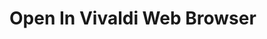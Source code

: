 [ThirdPartyAppHomePage]: https://vivaldi.com/
<!-- Logo source = TODO -->
[VersionNumberBadgeURL]: https://vsmarketplacebadge.apphb.com/version/GregTrevellick.OpeninVivaldi.svg
[VSMarketplaceUrl]: https://marketplace.visualstudio.com/items?itemName=GregTrevellick.OpeninVivaldi
[VSMarketplaceReviewsUrl]: https://marketplace.visualstudio.com/items?itemName=GregTrevellick.OpeniVivaldi#review-details

# Open In Vivaldi Web Browser
